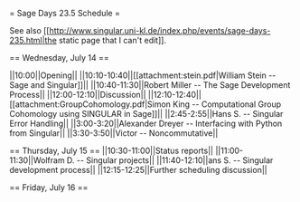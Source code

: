 = Sage Days 23.5 Schedule =

See also [[http://www.singular.uni-kl.de/index.php/events/sage-days-235.html|the static page that I can't edit]].

== Wednesday, July 14 ==

||10:00||Opening||
||10:10-10:40||[[attachment:stein.pdf|William Stein -- Sage and Singular]]||
||10:40-11:30||Robert Miller -- The Sage Development Process||
||12:00-12:10||Discussion||
||12:10-12:40||[[attachment:GroupCohomology.pdf|Simon King -- Computational Group Cohomology using SINGULAR in Sage]]||
||2:45-2:55||Hans S. -- Singular Error Handling||
||3:00-3:20||Alexander Dreyer -- Interfacing with Python from Singular||
||3:30-3:50||Victor -- Noncommutative||

== Thursday, July 15 ==
||10:30-11:00||Status reports||
||11:00-11:30||Wolfram D. -- Singular projects||
||11:40-12:10||ans S. -- Singular development process||
||12:15-12:25||Further scheduling discussion||

== Friday, July 16 ==
